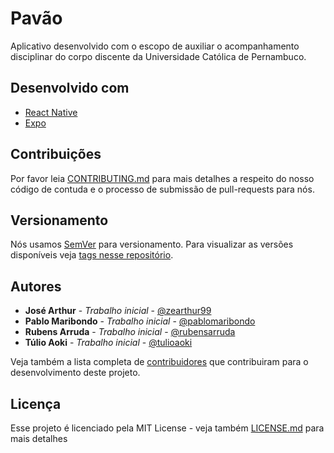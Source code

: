 # Pavão

Aplicativo desenvolvido com o escopo de auxiliar o acompanhamento disciplinar do corpo discente da Universidade Católica de Pernambuco. 

## Desenvolvido com

* [React Native](https://facebook.github.io/react-native/)
* [Expo](https://expo.io/)

## Contribuições

Por favor leia [CONTRIBUTING.md](CONTRIBUTING.md) para mais detalhes a respeito do nosso código de contuda e o processo de submissão de pull-requests para nós.

## Versionamento

Nós usamos [SemVer](http://semver.org/) para versionamento. Para visualizar as versões disponíveis veja [tags nesse repositório](https://github.com/pablomaribondo/pavao-app/tags). 

## Autores

* **José Arthur** - *Trabalho inicial* - [@zearthur99](https://github.com/zearthur99)
* **Pablo Maribondo** - *Trabalho inicial* - [@pablomaribondo](https://github.com/pablomaribondo)
* **Rubens Arruda** - *Trabalho inicial* - [@rubensarruda](https://github.com/rubensarruda)
* **Túlio Aoki** - *Trabalho inicial* - [@tulioaoki](https://github.com/tulioaoki)

Veja também a lista completa de [contribuidores](https://github.com/pablomaribondo/pavao-app/contributors) que contribuiram para o desenvolvimento deste projeto.

## Licença

Esse projeto é licenciado pela MIT License - veja também [LICENSE.md](LICENSE.md) para mais detalhes
